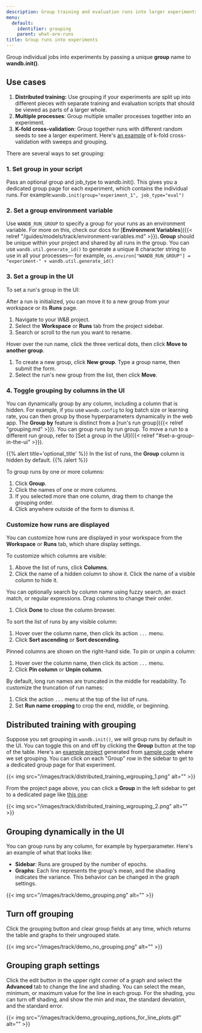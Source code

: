 ```yaml
---
description: Group training and evaluation runs into larger experiments
menu:
  default:
    identifier: grouping
    parent: what-are-runs
title: Group runs into experiments
---
```


Group individual jobs into experiments by passing a unique **group** name to **wandb.init()**.

## Use cases

1. **Distributed training:** Use grouping if your experiments are split up into different pieces with separate training and evaluation scripts that should be viewed as parts of a larger whole.
2. **Multiple processes**: Group multiple smaller processes together into an experiment.
3. **K-fold cross-validation**: Group together runs with different random seeds to see a larger experiment. Here's [an example](https://github.com/wandb/examples/tree/master/examples/wandb-sweeps/sweeps-cross-validation) of k-fold cross-validation with sweeps and grouping.

There are several ways to set grouping:

### 1. Set group in your script

Pass an optional group and job_type to wandb.init(). This gives you a dedicated group page for each experiment, which contains the individual runs. For example:`wandb.init(group="experiment_1", job_type="eval")`

### 2. Set a group environment variable

Use `WANDB_RUN_GROUP` to specify a group for your runs as an environment variable. For more on this, check our docs for [**Environment Variables**]({{< relref "/guides/models/track/environment-variables.md" >}})**. Group** should be unique within your project and shared by all runs in the group. You can use `wandb.util.generate_id()` to generate a unique 8 character string to use in all your processes— for example, `os.environ["WANDB_RUN_GROUP"] = "experiment-" + wandb.util.generate_id()`

### 3. Set a group in the UI

To set a run's group in the UI:

After a run is initialized, you can move it to a new group from your workspace or its **Runs** page.

1. Navigate to your W&B project.
1. Select the **Workspace** or **Runs** tab from the project sidebar.
1. Search or scroll to the run you want to rename.

  Hover over the run name, click the three vertical dots, then click **Move to another group**.
1. To create a new group, click **New group**. Type a group name, then submit the form.
1. Select the run's new group from the list, then click **Move**.

### 4. Toggle grouping by columns in the UI

You can dynamically group by any column, including a column that is hidden. For example, if you use `wandb.config` to log batch size or learning rate, you can then group by those hyperparameters dynamically in the web app. The **Group by** feature is distinct from a [run's run group]({{< relref "grouping.md" >}}). You can group runs by run group. To move a run to a different run group, refer to [Set a group in the UI]({{< relref "#set-a-group-in-the-ui" >}}).

{{% alert title='optional_title' %}}
In the list of runs, the **Group** column is hidden by default.
{{% /alert %}}

To group runs by one or more columns:

1. Click **Group**.
1. Click the names of one or more columns.
1. If you selected more than one column, drag them to change the grouping order.
1. Click anywhere outside of the form to dismiss it.

### Customize how runs are displayed
You can customize how runs are displayed in your workspace from the **Workspace** or **Runs** tab, which share display settings.

To customize which columns are visible:
1. Above the list of runs, click **Columns**.
1. Click the name of a hidden column to show it. Click the name of a visible column to hide it.
  
  You can optionally search by column name using fuzzy search, an exact match, or regular expressions. Drag columns to change their order.
1. Click **Done** to close the column browser.

To sort the list of runs by any visible column:

1. Hover over the column name, then click its action `...` menu.
1. Click **Sort ascending** or **Sort descending**.

Pinned columns are shown on the right-hand side. To pin or unpin a column:
1. Hover over the column name, then click its action `...` menu.
1. Click **Pin column** or **Unpin column**.

By default, long run names are truncated in the middle for readability. To customize the truncation of run names:

1. Click the action `...` menu at the top of the list of runs.
1. Set **Run name cropping** to crop the end, middle, or beginning.

## Distributed training with grouping

Suppose you set grouping in `wandb.init()`, we will group runs by default in the UI. You can toggle this on and off by clicking the **Group** button at the top of the table. Here's an [example project](https://wandb.ai/carey/group-demo?workspace=user-carey) generated from [sample code](http://wandb.me/grouping) where we set grouping. You can click on each "Group" row in the sidebar to get to a dedicated group page for that experiment.

{{< img src="/images/track/distributed_training_wgrouping_1.png" alt="" >}}

From the project page above, you can click a **Group** in the left sidebar to get to a dedicated page like [this one](https://wandb.ai/carey/group-demo/groups/exp_5?workspace=user-carey):

{{< img src="/images/track/distributed_training_wgrouping_2.png" alt="" >}}

## Grouping dynamically in the UI

You can group runs by any column, for example by hyperparameter. Here's an example of what that looks like:

* **Sidebar**: Runs are grouped by the number of epochs.
* **Graphs**: Each line represents the group's mean, and the shading indicates the variance. This behavior can be changed in the graph settings.

{{< img src="/images/track/demo_grouping.png" alt="" >}}

## Turn off grouping

Click the grouping button and clear group fields at any time, which returns the table and graphs to their ungrouped state.

{{< img src="/images/track/demo_no_grouping.png" alt="" >}}

## Grouping graph settings

Click the edit button in the upper right corner of a graph and select the **Advanced** tab to change the line and shading. You can select the mean, minimum, or maximum value for the line in each group. For the shading, you can turn off shading, and show the min and max, the standard deviation, and the standard error.

{{< img src="/images/track/demo_grouping_options_for_line_plots.gif" alt="" >}}